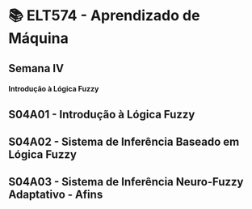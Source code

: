# 📚 ELT574 - Aprendizado de Máquina
## Semana IV
#### Introdução à Lógica Fuzzy


## S04A01 - Introdução à Lógica Fuzzy


## S04A02 - Sistema de Inferência Baseado em Lógica Fuzzy


## S04A03 - Sistema de Inferência Neuro-Fuzzy Adaptativo - Afins
